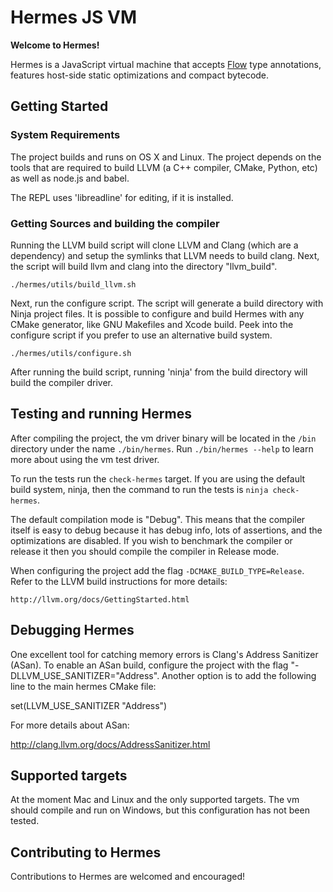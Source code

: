 # Hermes JS VM

**Welcome to Hermes!**

Hermes is a JavaScript virtual machine that accepts [Flow](https://flowtype.org)
type annotations, features host-side static optimizations and compact bytecode.

## Getting Started

### System Requirements

The project builds and runs on OS X and Linux. The project depends on the tools
that are required to build LLVM (a C++ compiler, CMake, Python, etc) as well as
node.js and babel.

The REPL uses 'libreadline' for editing, if it is installed.

### Getting Sources and building the compiler

Running the LLVM build script will clone LLVM and Clang (which are a dependency)
and setup the symlinks that LLVM needs to build clang. Next, the script will
build llvm and clang into the directory "llvm_build".

    ./hermes/utils/build_llvm.sh

Next, run the configure script. The script will generate a build directory with
Ninja project files. It is possible to configure and build Hermes with any CMake
generator, like GNU Makefiles and Xcode build. Peek into the configure script
if you prefer to use an alternative build system.

    ./hermes/utils/configure.sh

After running the build script, running 'ninja' from the build directory will
build the compiler driver.

## Testing and running Hermes

After compiling the project, the vm driver binary will be located in the `/bin`
directory under the name `./bin/hermes`.  Run `./bin/hermes --help` to learn
more about using the vm test driver.

To run the tests run the `check-hermes` target. If you are using the default
build system, ninja, then the command to run the tests is `ninja check-hermes`.

The default compilation mode is "Debug". This means that the compiler itself is
easy to debug because it has debug info, lots of assertions, and the
optimizations are disabled. If you wish to benchmark the compiler or release it
then you should compile the compiler in Release mode.

When configuring the project add the flag `-DCMAKE_BUILD_TYPE=Release`. Refer to
the LLVM build instructions for more details:

    http://llvm.org/docs/GettingStarted.html

## Debugging Hermes

One excellent tool for catching memory errors is Clang's Address Sanitizer
(ASan). To enable an ASan build, configure the project with the flag
"-DLLVM_USE_SANITIZER="Address". Another option is to add the following line to
the main hermes CMake file:

  set(LLVM_USE_SANITIZER "Address")

For more details about ASan:

  http://clang.llvm.org/docs/AddressSanitizer.html

## Supported targets

At the moment Mac and Linux and the only supported targets. The vm
should compile and run on Windows, but this configuration has not been tested.

## Contributing to Hermes

Contributions to Hermes are welcomed and encouraged!
